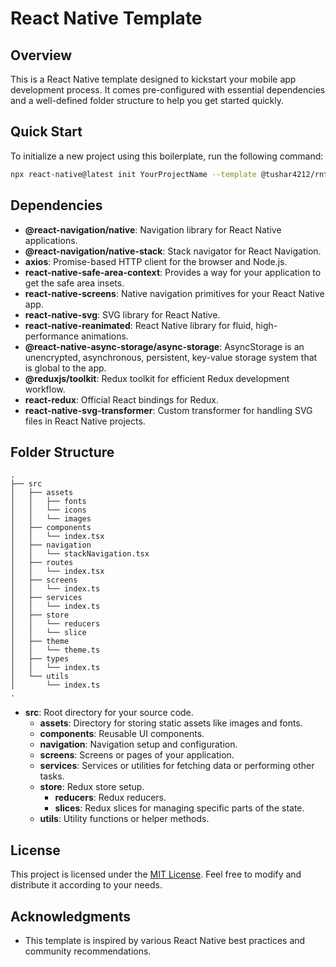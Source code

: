 # React Native Template

## Overview

This is a React Native template designed to kickstart your mobile app development process. It comes pre-configured with essential dependencies and a well-defined folder structure to help you get started quickly.

## Quick Start

To initialize a new project using this boilerplate, run the following command:

```bash
npx react-native@latest init YourProjectName --template @tushar4212/rntemplate
```

## Dependencies

- **@react-navigation/native**: Navigation library for React Native applications.
- **@react-navigation/native-stack**: Stack navigator for React Navigation.
- **axios**: Promise-based HTTP client for the browser and Node.js.
- **react-native-safe-area-context**: Provides a way for your application to get the safe area insets.
- **react-native-screens**: Native navigation primitives for your React Native app.
- **react-native-svg**: SVG library for React Native.
- **react-native-reanimated**: React Native library for fluid, high-performance animations.
- **@react-native-async-storage/async-storage**: AsyncStorage is an unencrypted, asynchronous, persistent, key-value storage system that is global to the app.
- **@reduxjs/toolkit**: Redux toolkit for efficient Redux development workflow.
- **react-redux**: Official React bindings for Redux.
- **react-native-svg-transformer**: Custom transformer for handling SVG files in React Native projects.

## Folder Structure

```
.
├── src
│   ├── assets
│   │   ├── fonts
│   │   └── icons
│   │   └── images
│   ├── components
│   │   └── index.tsx
│   ├── navigation
│   │   └── stackNavigation.tsx
│   ├── routes
│   │   └── index.tsx
│   ├── screens
│   │   └── index.ts
│   ├── services
│   │   └── index.ts
│   ├── store
│   │   └── reducers
│   │   └── slice
│   ├── theme
│   │   └── theme.ts
│   ├── types
│   │   └── index.ts
│   └── utils
│       └── index.ts
.
```

- **src**: Root directory for your source code.
  - **assets**: Directory for storing static assets like images and fonts.
  - **components**: Reusable UI components.
  - **navigation**: Navigation setup and configuration.
  - **screens**: Screens or pages of your application.
  - **services**: Services or utilities for fetching data or performing other tasks.
  - **store**: Redux store setup.
    - **reducers**: Redux reducers.
    - **slices**: Redux slices for managing specific parts of the state.
  - **utils**: Utility functions or helper methods.

## License

This project is licensed under the [MIT License](LICENSE). Feel free to modify and distribute it according to your needs.

## Acknowledgments

- This template is inspired by various React Native best practices and community recommendations.
